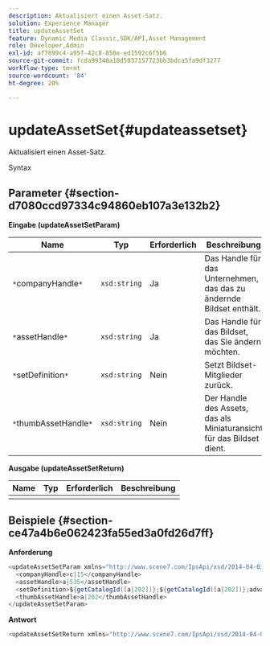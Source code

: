 ```yaml
---
description: Aktualisiert einen Asset-Satz.
solution: Experience Manager
title: updateAssetSet
feature: Dynamic Media Classic,SDK/API,Asset Management
role: Developer,Admin
exl-id: af7899c4-a95f-42c8-858e-ed1592c6f5b6
source-git-commit: fcda99340a18d5037157723bb3bdca5fa9df3277
workflow-type: tm+mt
source-wordcount: '84'
ht-degree: 20%

---
```


# updateAssetSet{#updateassetset}

Aktualisiert einen Asset-Satz.

Syntax

## Parameter {#section-d7080ccd97334c94860eb107a3e132b2}

**Eingabe (updateAssetSetParam)**

| Name | Typ | Erforderlich | Beschreibung |
|---|---|---|---|
| `*`companyHandle`*` | `xsd:string` | Ja | Das Handle für das Unternehmen, das das zu ändernde Bildset enthält. |
| `*`assetHandle`*` | `xsd:string` | Ja | Das Handle für das Bildset, das Sie ändern möchten. |
| `*`setDefinition`*` | `xsd:string` | Nein | Setzt Bildset-Mitglieder zurück. |
| `*`thumbAssetHandle`*` | `xsd:string` | Nein | Der Handle des Assets, das als Miniaturansicht für das Bildset dient. |

**Ausgabe (updateAssetSetReturn)**

| Name | Typ | Erforderlich | Beschreibung |
|---|---|---|---|
|  |  |  |  |

## Beispiele {#section-ce47a4b6e062423fa55ed3a0fd26d7ff}

**Anforderung**

```java
<updateAssetSetParam xmlns="http://www.scene7.com/IpsApi/xsd/2014-04-03"> 
  <companyHandle>c|15</companyHandle> 
  <assetHandle>a|535</assetHandle> 
  <setDefinition>${getCatalogId([a|202])};${getCatalogId([a|202])};advanced_image;,${getCatalogId([a|935])};${getCatalogId([a|935])};advanced_image;,${getCatalogId([a|933])};${getCatalogId([a|933])};advanced_image;</setDefinition> 
  <thumbAssetHandle>a|202</thumbAssetHandle> 
</updateAssetSetParam>
```

**Antwort**

```java
<updateAssetSetReturn xmlns="http://www.scene7.com/IpsApi/xsd/2014-04-03"/>
```
